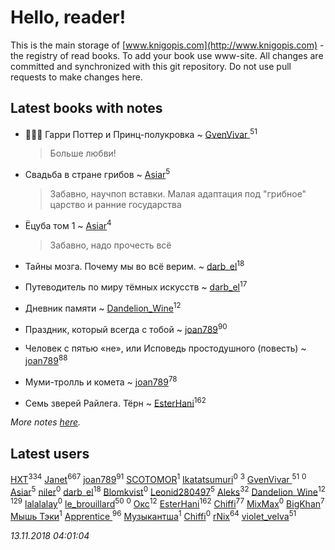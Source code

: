 # Hello, reader!
This is the main storage of [www.knigopis.com](http://www.knigopis.com) - the registry of read books.
To add your book use www-site. All changes are committed and synchronized with this git repository.
Do not use pull requests to make changes here.


## Latest books with notes
* 🧙🏻‍♂️ Гарри Поттер и Принц-полукровка ~ [GvenVivar ](users/158/158266434925901-facebook)<sup>51</sup>
    > Больше любви!

* Свадьба в стране грибов ~ [Asiar](users/115/115902526849562271887-google)<sup>5</sup>
    > Забавно, научпоп вставки. Малая адаптация под "грибное" царство и ранние государства

* Ёцуба том 1 ~ [Asiar](users/115/115902526849562271887-google)<sup>4</sup>
    > Забавно, надо прочесть всё

* Тайны мозга. Почему мы во всё верим. ~ [darb_el](users/184/184135339-vkontakte)<sup>18</sup>

* Путеводитель по миру тёмных искусств ~ [darb_el](users/184/184135339-vkontakte)<sup>17</sup>

* Дневник памяти ~ [Dandelion_Wine](users/586/58602788-vkontakte)<sup>12</sup>

* Праздник, который всегда с тобой ~ [joan789](users/240/2401650-vkontakte)<sup>90</sup>

* Человек с пятью «не», или Исповедь простодушного (повесть) ~ [joan789](users/240/2401650-vkontakte)<sup>88</sup>

* Муми-тролль и комета ~ [joan789](users/240/2401650-vkontakte)<sup>78</sup>

* Семь зверей Райлега. Тёрн ~ [EsterHani](users/305/30558181-vkontakte)<sup>162</sup>


_More notes [here](latest_books_with_notes.md)._


## Latest users
[HXT](users/100/100002563462782-facebook)<sup>334</sup> 
[Janet](users/108/108113656204404967440-google)<sup>667</sup> 
[joan789](users/240/2401650-vkontakte)<sup>91</sup> 
[SCOTOMOR](users/108/108346258937611636820-google)<sup>1</sup> 
[Ikatatsumuri](users/551/55184516-vkontakte)<sup>0</sup> 
[](users/106/106006402120489140078-google)<sup>3</sup> 
[GvenVivar ](users/158/158266434925901-facebook)<sup>51</sup> 
[](users/846/846890718375-odnoklassniki)<sup>0</sup> 
[Asiar](users/115/115902526849562271887-google)<sup>5</sup> 
[niler](users/983/98355385-vkontakte)<sup>0</sup> 
[darb_el](users/184/184135339-vkontakte)<sup>18</sup> 
[Blomkvist](users/108/108403801502461688284-google)<sup>0</sup> 
[Leonid280497](users/684/684095007-yandex)<sup>5</sup> 
[Aleks](users/117/117835844513813219393-google)<sup>32</sup> 
[Dandelion_Wine](users/586/58602788-vkontakte)<sup>12</sup> 
[](users/115/115826717712507836033-google)<sup>129</sup> 
[lalalalay](users/840/8405096-vkontakte)<sup>0</sup> 
[le_brouillard](users/133/13330781-vkontakte)<sup>50</sup> 
[](users/105/105680958948790479255-google)<sup>0</sup> 
[Окс](users/102/102536471289425216982-google)<sup>12</sup> 
[EsterHani](users/305/30558181-vkontakte)<sup>162</sup> 
[Chiffi](users/105/105831994080785626680-google)<sup>77</sup> 
[MixMax](users/101/101518605191036306948-google)<sup>0</sup> 
[BigKhan](users/117/117259947-yandex)<sup>7</sup> 
[Мышь Тэки](users/200/2000052600056325-facebook)<sup>1</sup> 
[Apprentice ](users/528/52821952-vkontakte)<sup>96</sup> 
[Музыкантша](users/107/107210896927993390084-google)<sup>1</sup> 
[Chiffi](users/207/2073442752706226-facebook)<sup>0</sup> 
[rNix](users/115/115622071-twitter)<sup>64</sup> 
[violet_velva](users/116/116961712580551399099-google)<sup>51</sup> 


_13.11.2018 04:01:04_

